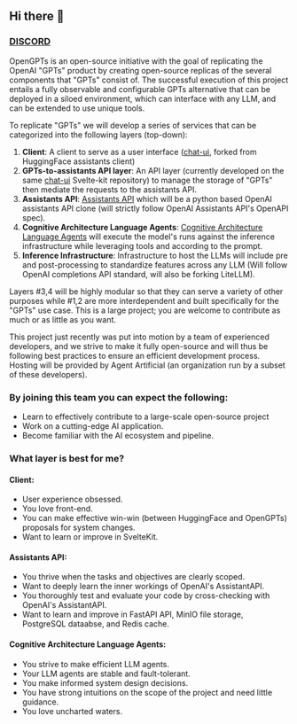 ## Hi there 👋
### [DISCORD](https://discord.com/invite/K9hSNTTB)

OpenGPTs is an open-source initiative with the goal of replicating the OpenAI "GPTs" product by creating open-source replicas of the several components that "GPTs" consist of. The successful execution of this project entails a fully observable and configurable GPTs alternative that can be deployed in a siloed environment, which can interface with any LLM, and can be extended to use unique tools.

To replicate "GPTs" we will develop a series of services that can be categorized into the following layers (top-down):

1. **Client**: A client to serve as a user interface ([chat-ui](https://github.com/OpenGPTs-platform/chat-ui), forked from HuggingFace assistants client)
2. **GPTs-to-assistants API layer**: An API layer (currently developed on the same [chat-ui](https://github.com/OpenGPTs-platform/chat-ui) Svelte-kit repository) to manage the storage of "GPTs" then mediate the requests to the assistants API.
3. **Assistants API**: [Assistants API](https://github.com/OpenGPTs-platform/assistants-api) which will be a python based OpenAI assistants API clone (will strictly follow OpenAI Assistants API's OpenAPI spec).
4. **Cognitive Architecture Language Agents**: [Cognitive Architecture Language Agents](https://github.com/OpenGPTs-platform/agent_artificial_tools) will execute the model's runs against the inference infrastructure while leveraging tools and according to the prompt. 
5. **Inference Infrastructure**: Infrastructure to host the LLMs will include pre and post-processing to standardize features across any LLM (Will follow OpenAI completions API standard, will also be forking LiteLLM).

Layers #3,4 will be highly modular so that they can serve a variety of other purposes while #1,2 are more interdependent and built specifically for the "GPTs" use case.
This is a large project; you are welcome to contribute as much or as little as you want.

This project just recently was put into motion by a team of experienced developers, and we strive to make it fully open-source and will thus be following best practices to ensure an efficient development process. Hosting will be provided by Agent Artificial (an organization run by a subset of these developers).

### By joining this team you can expect the following:
- Learn to effectively contribute to a large-scale open-source project
- Work on a cutting-edge AI application.
- Become familiar with the AI ecosystem and pipeline.

### What layer is best for me?
#### Client:
- User experience obsessed.
- You love front-end.
- You can make effective win-win (between HuggingFace and OpenGPTs) proposals for system changes.
- Want to learn or improve in SvelteKit.
#### Assistants API:
- You thrive when the tasks and objectives are clearly scoped.
- Want to deeply learn the inner workings of OpenAI's AssistantAPI.
- You thoroughly test and evaluate your code by cross-checking with OpenAI's AssistantAPI.
- Want to learn and improve in FastAPI API, MinIO file storage, PostgreSQL dataabse, and Redis cache.
#### Cognitive Architecture Language Agents:
- You strive to make efficient LLM agents.
- Your LLM agents are stable and fault-tolerant. 
- You make informed system design decisions.
- You have strong intuitions on the scope of the project and need little guidance.
- You love uncharted waters.


